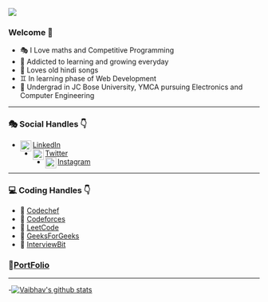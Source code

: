 ![](https://komarev.com/ghpvc/?username=parag56&color=blue&label=PROFILE+VIEWS)

### Welcome 👋



- 🎭 I Love maths and Competitive Programming 
- 👯 Addicted to learning and growing everyday
- 🎼 Loves old hindi songs
- ♊ In learning phase of Web Development 
- 🤔 Undergrad in JC Bose University, YMCA pursuing Electronics and Computer Engineering 
<hr>

### 🎭 Social Handles 👇 
- <img align="left" alt="codeSTACKr | LinkedIn" width="22px" src="https://image.flaticon.com/icons/png/512/174/174857.png"  style = "color:#d4af37"/>[LinkedIn](https://www.linkedin.com/in/va14/)
-  <img align="left" alt="codeSTACKr | Instagram" width="22px" src="https://www.net-aware.org.uk/siteassets/images-and-icons/application-icons/app-icons-twitter.png?w=585&scale=down" style = "color:#d4af37"/>[Twitter](https://twitter.com/va_a14)
-  <img align="left" alt="codeSTACKr | Instagram" width="22px" src="https://upload.wikimedia.org/wikipedia/commons/thumb/e/e7/Instagram_logo_2016.svg/768px-Instagram_logo_2016.svg.png" style = "color:#d4af37"/>[Instagram](https://www.instagram.com/va_a14/)

<hr>


### 💻 Coding Handles 👇 
- 📒 [Codechef](https://www.codechef.com/users/va14)
- 📘 [Codeforces](https://codeforces.com/profile/va14)
- 📙 [LeetCode](https://leetcode.com/va14/)
- 📗 [GeeksForGeeks](https://auth.geeksforgeeks.org/user/va14)
- 📕 [InterviewBit](https://www.interviewbit.com/profile/va14)

### 📁[PortFolio](https://v-a14.github.io/PortFolio/)<br>
<hr>

-[![Vaibhav's github stats](https://github-readme-stats.vercel.app/api?username=v-a14&count_private=true&show_icons=true&theme=radical&hide_rank=false)](https://github.com/anuraghazra/github-readme-stats)



